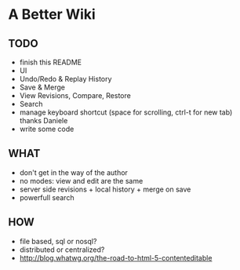 A Better Wiki
=============

TODO
----

* finish this README
* UI
 * Undo/Redo & Replay History
 * Save & Merge
 * View Revisions, Compare, Restore
 * Search
* manage keyboard shortcut (space for scrolling, ctrl-t for new tab) thanks Daniele
* write some code

WHAT
----

* don't get in the way of the author
* no modes: view and edit are the same
* server side revisions + local history + merge on save
* powerfull search

HOW
---

* file based, sql or nosql?
* distributed or centralized?
* http://blog.whatwg.org/the-road-to-html-5-contenteditable
